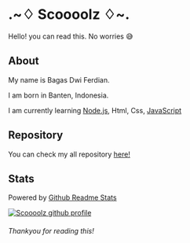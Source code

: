 # .\~♢ Scoooolz ♢\~.
Hello! you can read this. No worries 😅

## About

My name is Bagas Dwi Ferdian.

I am born in Banten, Indonesia.

I am currently learning [Node.js](https://nodejs.org/), Html, Css, [JavaScript](https://www.javascript.com/)

## Repository
You can check my all repository [here!](https://github.com/Scoooolzs?tab=repositories)

## Stats
Powered by [Github Readme Stats](https://github.com/anuraghazra/github-readme-stats)

[![Scoooolz github profile](https://github-readme-stats.vercel.app/api?username=Scoooolzs&show_icons=true&count_private=true&include_all_commits=true&custom_title=Scoooolzs+GitHub+Stats&theme=tokyonight)](https://github.com/Scoooolz)

###### Thankyou for reading this!
